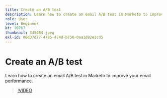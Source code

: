 ```yaml
---
title: Create an A/B test
description: Learn how to create an email A/B test in Marketo to improve your email performance.
role: User
level: Beginner
kt: 10767
thumbnail: 345484.jpeg
exl-id: 06d37d77-4785-474d-b750-0aa1d82e1cd5
---
```

# Create an A/B test

Learn how to create an email A/B test in Marketo to improve your email performance.

>[!VIDEO](https://video.tv.adobe.com/v/345484/?quality=12&learn=on)
